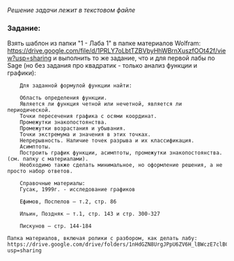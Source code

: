 *Решение задачи лежит в текстовом файле*

### Задание:
Взять шаблон из папки "1 - Лаба 1" в папке материалов Wolfram:
	https://drive.google.com/file/d/1PRLY7oLbtTZBVbyHhWBrnXuszfOOt42f/view?usp=sharing
	и выполнить то же задание, что и для первой лабы по Sage (но без задания про квадратик - только анализ функции и графики):
	
		Для заданной формулой функции найти:

		Область определения функции.
		Является ли функция четной или нечетной, является ли периодической.
		Точки пересечения графика с осями координат.
		Промежутки знакопостоянства.
		Промежутки возрастания и убывания.
		Точки экстремума и значения в этих точках.
		Непрерывность. Наличие точек разрыва и их классификация.
		Асимптоты.
		Построить график функции, асимптоты, промежутки знакопостоянства. (см. папку с материалами).
		Необходимо также сделать минимальное, но оформление решения, а не просто набор ответов.

		Справочные материалы:
		Гусак, 1999г. - исследование графиков

		Ефимов, Поспелов — т.2, стр. 86

		Ильин, Поздняк — т.1, стр. 143 и стр. 300-327

		Пискунов — стр. 144-184

	Папка материалов, включая ролики с разбором, как делать лабу:
	https://drive.google.com/drive/folders/1nHdGZN8UrgJPpU6ZV6H_lBWczE7clBCr?usp=sharing
